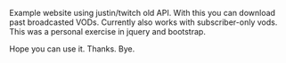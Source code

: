 Example website using justin/twitch old API.
With this you can download past broadcasted VODs. Currently also works with subscriber-only vods.
This was a personal exercise in jquery and bootstrap.

Hope you can use it. Thanks. Bye.
